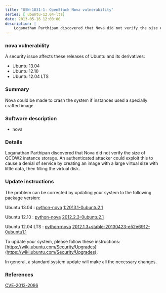 ```yaml
---
title: "USN-1831-1: OpenStack Nova vulnerability"
series: [ ubuntu-12.04-lts]
date: 2013-05-16 12:00:00
description: |
    Loganathan Parthipan discovered that Nova did not verify the size of QCOW2 instance storage. An authenticated attacker could exploit this to cause a denial of service by creating an image with a large virtual size with little data, then filling the virtual disk. 
--- 
```

 
 


### nova vulnerability

A security issue affects these releases of Ubuntu and its derivatives:

* Ubuntu 13.04
* Ubuntu 12.10
* Ubuntu 12.04 LTS

### Summary

Nova could be made to crash the system if instances used a specially crafted image.

### Software description

* nova 

### Details

Loganathan Parthipan discovered that Nova did not verify the size of QCOW2 instance storage. An authenticated attacker could exploit this to cause a denial of service by creating an image with a large virtual size with little data, then filling the virtual disk. 

### Update instructions

The problem can be corrected by updating your system to the following package version:

Ubuntu 13.04
 : [python-nova](https://launchpad.net/ubuntu/+source/nova) <span> [1:2013.1-0ubuntu2.1](https://launchpad.net/ubuntu/+source/nova/1:2013.1-0ubuntu2.1) </span> 

Ubuntu 12.10
 : [python-nova](https://launchpad.net/ubuntu/+source/nova) <span> [2012.2.3-0ubuntu2.1](https://launchpad.net/ubuntu/+source/nova/2012.2.3-0ubuntu2.1) </span> 

Ubuntu 12.04 LTS
 : [python-nova](https://launchpad.net/ubuntu/+source/nova) <span> [2012.1.3+stable-20130423-e52e6912-0ubuntu1.1](https://launchpad.net/ubuntu/+source/nova/2012.1.3+stable-20130423-e52e6912-0ubuntu1.1) </span> 

To update your system, please follow these instructions: [https://wiki.ubuntu.com/Security/Upgrades](https://wiki.ubuntu.com/Security/Upgrades).

In general, a standard system update will make all the necessary changes. 

### References

 
 [CVE-2013-2096](http://people.ubuntu.com/~ubuntu-security/cve/CVE-2013-2096)
 

